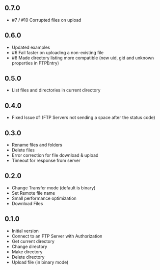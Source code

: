 ## 0.7.0

- #7 / #10 Corrupted files on upload

## 0.6.0

- Updated examples
- #6 Fail faster on uploading a non-existing file
- #8 Made directory listing more compatible (new uid, gid and unknown properties in FTPEntry)

## 0.5.0

- List files and directories in current directory

## 0.4.0

- Fixed Issue #1 (FTP Servers not sending a space after the status code)

## 0.3.0

- Rename files and folders
- Delete files
- Error correction for file download & upload
- Timeout for response from server

## 0.2.0

- Change Transfer mode (default is binary)
- Set Remote file name
- Small performance optimization
- Download Files

## 0.1.0

- Initial version
- Connect to an FTP Server with Authorization
- Get current directory
- Change directory
- Make directory
- Delete directory
- Upload file (in binary mode)
